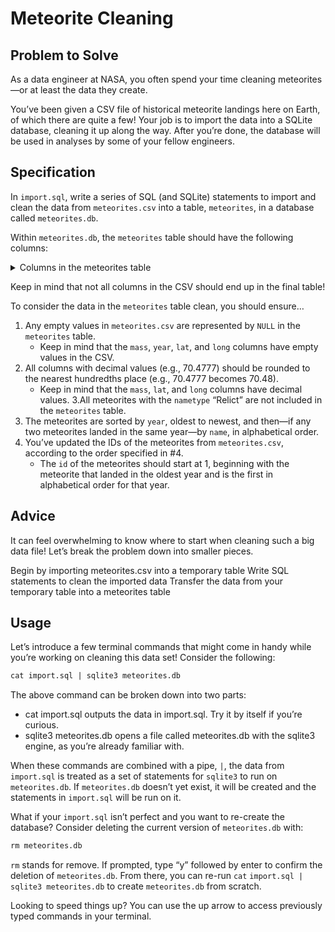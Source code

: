 # Meteorite Cleaning
## Problem to Solve
As a data engineer at NASA, you often spend your time cleaning meteorites—or at least the data they create.

You’ve been given a CSV file of historical meteorite landings here on Earth, of which there are quite a few! Your job is to import the data into a SQLite database, cleaning it up along the way. After you’re done, the database will be used in analyses by some of your fellow engineers.

## Specification
In `import.sql`, write a series of SQL (and SQLite) statements to import and clean the data from `meteorites.csv` into a table, `meteorites`, in a database called `meteorites.db`.

Within `meteorites.db`, the `meteorites` table should have the following columns:

<details>
<summary>Columns in the meteorites table</summary>

- `id`, which represents the unique ID of the meteorite.
- `name`, which represents the given name of the meteorite.
- `class`, which is the classification of the meteorite, according to the traditional classification scheme.
- `mass`, which is the weight of the meteorite, in grams.
- `discovery`, which is either “Fell” or “Found”. “Fell” indicates the meteorite was seen falling to Earth, whereas “Found” indicates the meteorite was found only after landing on Earth.
- `year`, which is the year in which the the meteorite was discovered.
- `lat`, which is the latitude at which the meteorite landed.
- `long`, which is the longitude at which the meteorite landed.
</details>

Keep in mind that not all columns in the CSV should end up in the final table!

To consider the data in the `meteorites` table clean, you should ensure…

1. Any empty values in `meteorites.csv` are represented by `NULL` in the `meteorites` table.
    - Keep in mind that the `mass`, `year`, `lat`, and `long` columns have empty values in the CSV.
2. All columns with decimal values (e.g., 70.4777) should be rounded to the nearest hundredths place (e.g., 70.4777 becomes 70.48).
    - Keep in mind that the `mass`, `lat`, and `long` columns have decimal values.
3.All meteorites with the `nametype` “Relict” are not included in the `meteorites` table.
4. The meteorites are sorted by `year`, oldest to newest, and then—if any two meteorites landed in the same year—by `name`, in alphabetical order.
5. You’ve updated the IDs of the meteorites from `meteorites.csv`, according to the order specified in #4.
    - The `id` of the meteorites should start at 1, beginning with the meteorite that landed in the oldest year and is the first in alphabetical order for that year.

## Advice
It can feel overwhelming to know where to start when cleaning such a big data file! Let’s break the problem down into smaller pieces.

Begin by importing meteorites.csv into a temporary table
Write SQL statements to clean the imported data
Transfer the data from your temporary table into a meteorites table

## Usage
Let’s introduce a few terminal commands that might come in handy while you’re working on cleaning this data set! Consider the following:

```sql
cat import.sql | sqlite3 meteorites.db
```

The above command can be broken down into two parts:

- cat import.sql outputs the data in import.sql. Try it by itself if you’re curious.
- sqlite3 meteorites.db opens a file called meteorites.db with the sqlite3 engine, as you’re already familiar with.

When these commands are combined with a pipe, `|`, the data from `import.sql` is treated as a set of statements for `sqlite3` to run on `meteorites.db`. If `meteorites.db` doesn’t yet exist, it will be created and the statements in `import.sql` will be run on it.

What if your `import.sql` isn’t perfect and you want to re-create the database? Consider deleting the current version of `meteorites.db` with:

```sql
rm meteorites.db
```

`rm` stands for remove. If prompted, type “y” followed by enter to confirm the deletion of `meteorites.db`. From there, you can re-run `cat`&nbsp;`import.sql | sqlite3 meteorites.db` to create `meteorites.db` from scratch.

Looking to speed things up? You can use the up arrow to access previously typed commands in your terminal.
